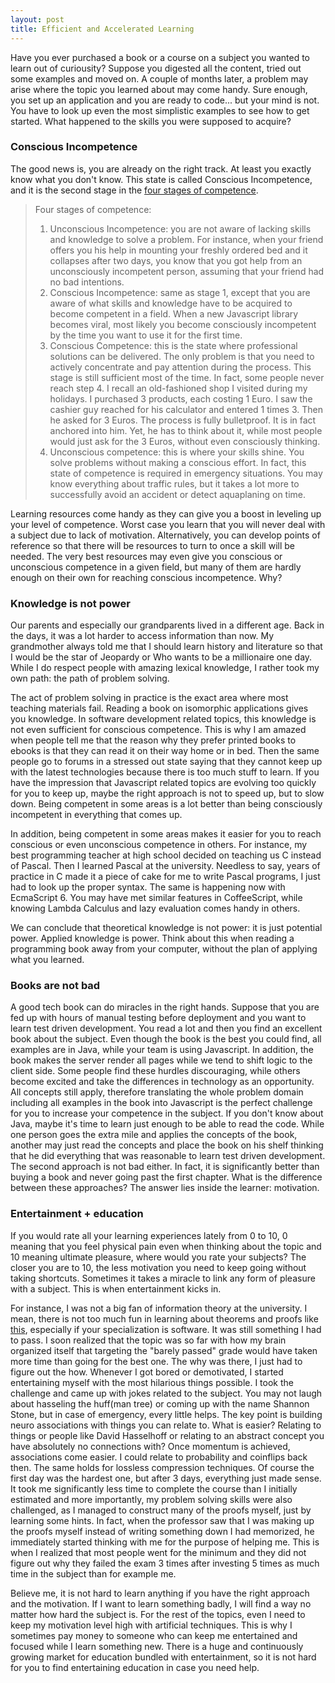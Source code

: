 ```yaml
---
layout: post
title: Efficient and Accelerated Learning
---
```


Have you ever purchased a book or a course on a subject you wanted to learn out of curiousity? Suppose you digested all the content, tried out some examples and moved on. A couple of months later, a problem may arise where the topic you learned about may come handy. Sure enough, you set up an application and you are ready to code... but your mind is not. You have to look up even the most simplistic examples to see how to get started. What happened to the skills you were supposed to acquire? 

### Conscious Incompetence

The good news is, you are already on the right track. At least you exactly know what you don't know. This state is called Conscious Incompetence, and it is the second stage in the <a href="http://en.wikipedia.org/wiki/Four_stages_of_competence" target="_blank">four stages of competence</a>.

> Four stages of competence:
>
> 1. Unconscious Incompetence: you are not aware of lacking skills and knowledge to solve a problem. For instance, when your friend offers you his help in mounting your freshly ordered bed and it collapses after two days, you know that you got help from an unconsciously incompetent person, assuming that your friend had no bad intentions.
> 2. Conscious Incompetence: same as stage 1, except that you are aware of what skills and knowledge have to be acquired to become competent in a field. When a new Javascript library becomes viral, most likely you become consciously incompetent by the time you want to use it for the first time. 
> 3. Conscious Competence: this is the state where professional solutions can be delivered. The only problem is that you need to actively concentrate and pay attention during the process. This stage is still sufficient most of the time. In fact, some people never reach step 4. I recall an old-fashioned shop I visited during my holidays. I purchased 3 products, each costing 1 Euro. I saw the cashier guy reached for his calculator and entered 1 times 3. Then he asked for 3 Euros. The process is fully bulletproof. It is in fact anchored into him. Yet, he has to think about it, while most people would just ask for the 3 Euros, without even consciously thinking.
> 4. Unconscious competence: this is where your skills shine. You solve problems without making a conscious effort. In fact, this state of competence is required in emergency situations. You may know everything about traffic rules, but it takes a lot more to successfully avoid an accident or detect aquaplaning on time. 

Learning resources come handy as they can give you a boost in leveling up your level of competence. Worst case you learn that you will never deal with a subject due to lack of motivation. Alternatively, you can develop points of reference so that there will be resources to turn to once a skill will be needed. The very best resources may even give you conscious or unconscious competence in a given field, but many of them are hardly enough on their own for reaching conscious incompetence. Why?

### Knowledge is not power

Our parents and especially our grandparents lived in a different age. Back in the days, it was a lot harder to access information than now. My grandmother always told me that I should learn history and literature so that I would be the star of Jeopardy or Who wants to be a millionaire one day. While I do respect people with amazing lexical knowledge, I rather took my own path: the path of problem solving.

The act of problem solving in practice is the exact area where most teaching materials fail. Reading a book on isomorphic applications gives you knowledge. In software development related topics, this knowledge is not even sufficient for conscious competence. This is why I am amazed when people tell me that the reason why they prefer printed books to ebooks is that they can read it on their way home or in bed. Then the same people go to forums in a stressed out state saying that they cannot keep up with the latest technologies because there is too much stuff to learn. If you have the impression that Javascript related topics are evolving too quickly for you to keep up, maybe the right approach is not to speed up, but to slow down. Being competent in some areas is a lot better than being consciously incompetent in everything that comes up. 

In addition, being competent in some areas makes it easier for you to reach conscious or even unconscious competence in others. For instance, my best programming teacher at high school decided on teaching us C instead of Pascal. Then I learned Pascal at the university. Needless to say, years of practice in C made it a piece of cake for me to write Pascal programs, I just had to look up the proper syntax. The same is happening now with EcmaScript 6. You may have met similar features in CoffeeScript, while knowing Lambda Calculus and lazy evaluation comes handy in others. 

We can conclude that theoretical knowledge is not power: it is just potential power. Applied knowledge is power. Think about this when reading a programming book away from your computer, without the plan of applying what you learned. 

### Books are not bad

A good tech book can do miracles in the right hands. Suppose that you are fed up with hours of manual testing before deployment and you want to learn test driven development. You read a lot and then you find an excellent book about the subject. Even though the book is the best you could find, all examples are in Java, while your team is using Javascript. In addition, the book makes the server render all pages while we tend to shift logic to the client side. Some people find these hurdles discouraging, while others become excited and take the differences in technology as an opportunity. All concepts still apply, therefore translating the whole problem domain including all examples in the book into Javascript is the perfect challenge for you to increase your competence in the subject. If you don't know about Java, maybe it's time to learn just enough to be able to read the code. While one person goes the extra mile and applies the concepts of the book, another may just read the concepts and place the book on his shelf thinking that he did everything that was reasonable to learn test driven development. The second approach is not bad either. In fact, it is significantly better than buying a book and never going past the first chapter. What is the difference between these approaches? The answer lies inside the learner: motivation.

### Entertainment + education

If you would rate all your learning experiences lately from 0 to 10, 0 meaning that you feel physical pain even when thinking about the topic and 10 meaning ultimate pleasure, where would you rate your subjects? The closer you are to 10, the less motivation you need to keep going without taking shortcuts. Sometimes it takes a miracle to link any form of pleasure with a subject. This is when entertainment kicks in. 

For instance, I was not a big fan of information theory at the university. I mean, there is not too much fun in learning about theorems and proofs like <a href="http://en.wikipedia.org/wiki/Noisy-channel_coding_theorem" target="_blank">this</a>, especially if your specialization is software. It was still something I had to pass. I soon realized that the topic was so far with how my brain organized itself that targeting the "barely passed" grade would have taken more time than going for the best one. The why was there, I just had to figure out the how. Whenever I got bored or demotivated, I started entertaining myself with the most hilarious things possible. I took the challenge and came up with jokes related to the subject. You may not laugh about hasseling the huff(man tree) or coming up with the name Shannon Stone, but in case of emergency, every little helps. The key point is building neuro associations with things you can relate to. What is easier? Relating to things or people like David Hasselhoff or relating to an abstract concept you have absolutely no connections with? Once momentum is achieved, associations come easier. I could relate to probability and coinflips back then. The same holds for lossless compression techniques. Of course the first day was the hardest one, but after 3 days, everything just made sense. It took me significantly less time to complete the course than I initially estimated and more importantly, my problem solving skills were also challenged, as I managed to construct many of the proofs myself, just by learning some hints. In fact, when the professor saw that I was making up the proofs myself instead of writing something down I had memorized, he immediately started thinking with me for the purpose of helping me. This is when I realized that most people went for the minimum and they did not figure out why they failed the exam 3 times after investing 5 times as much time in the subject than for example me.

Believe me, it is not hard to learn anything if you have the right approach and the motivation. If I want to learn something badly, I will find a way no matter how hard the subject is. For the rest of the topics, even I need to keep my motivation level high with artificial techniques. This is why I sometimes pay money to someone who can keep me entertained and focused while I learn something new. There is a huge and continuously growing market for education bundled with entertainment, so it is not hard for you to find entertaining education in case you need help.
